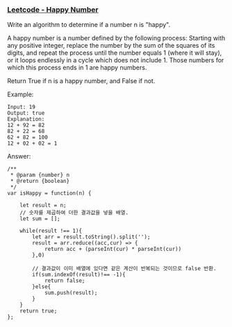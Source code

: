### [Leetcode - Happy Number](https://leetcode.com/problems/happy-number/)

Write an algorithm to determine if a number n is "happy".

A happy number is a number defined by the following process: Starting with any positive integer, replace the number by the sum of the squares of its digits, and repeat the process until the number equals 1 (where it will stay), or it loops endlessly in a cycle which does not include 1. Those numbers for which this process ends in 1 are happy numbers.

Return True if n is a happy number, and False if not.

Example: 
```
Input: 19
Output: true
Explanation: 
12 + 92 = 82
82 + 22 = 68
62 + 82 = 100
12 + 02 + 02 = 1
```

Answer:
```
/**
 * @param {number} n
 * @return {boolean}
 */
var isHappy = function(n) {

    let result = n;
    // 숫자를 제곱하여 더한 결과값을 넣을 배열.
    let sum = [];

    while(result !== 1){
        let arr = result.toString().split('');
        result = arr.reduce((acc,cur) => {
            return acc + (parseInt(cur) * parseInt(cur)) 
        },0)
		
		// 결과값이 이미 배열에 있다면 같은 계산이 반복되는 것이므로 false 반환.
        if(sum.indexOf(result)!== -1){
            return false;
        }else{
            sum.push(result);
        }
    }
    return true;
};
```



